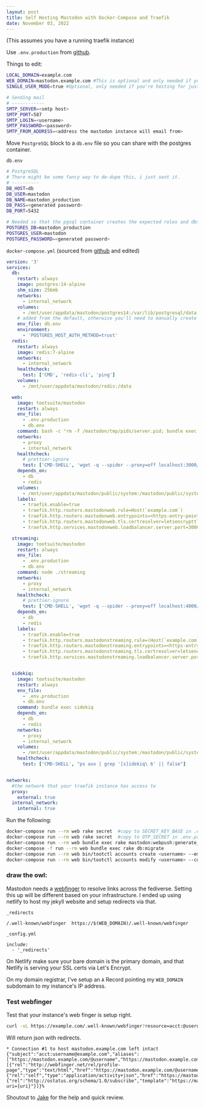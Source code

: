 ```yaml
---
layout: post
title: Self Hosting Mastodon with Docker-Compose and Traefik
date: November 03, 2022
---
```


(This assumes you have a running traefik instance)

Use `.env.production` from [github](https://github.com/mastodon/mastodon/blob/main/.env.production.sample).

Things to edit:
```bash
LOCAL_DOMAIN=example.com
WEB_DOMAIN=mastodon.example.com #This is optional and only needed if your instance is hosted on a subdomain, but you want the instance to be known by its domain.
SINGLE_USER_MODE=true #Optional, only needed if you're hosting for just yourself

# Sending mail
# ------------
SMTP_SERVER=<smtp host>
SMTP_PORT=587
SMTP_LOGIN=<username>
SMTP_PASSWORD=<password>
SMTP_FROM_ADDRESS=<address the mastodon instance will email from>
```

Move `PostgreSQL` block to a `db.env` file so you can share with the postgres container.

`db.env`
```bash
# PostgreSQL
# There might be some fancy way to de-dupe this, i just sent it.
# ----------
DB_HOST=db
DB_USER=mastodon
DB_NAME=mastodon_production
DB_PASS=<generated password>
DB_PORT=5432

# Needed so that the pgsql container creates the expected roles and dbs for you
POSTGRES_DB=mastodon_production
POSTGRES_USER=mastodon
POSTGRES_PASSWORD=<generated password>
```

`docker-compose.yml` (sourced from [github](https://github.com/mastodon/mastodon/blob/main/docker-compose.yml) and edited)
```yaml
version: '3'
services:
  db:
    restart: always
    image: postgres:14-alpine
    shm_size: 256mb
    networks:
      - internal_network
    volumes:
      - /mnt/user/appdata/mastodon/postgres14:/var/lib/postgresql/data
    # added from the default, otherwise you'll need to manually create a `mastodon` db and user/role
    env_file: db.env  
    environment:
      - 'POSTGRES_HOST_AUTH_METHOD=trust'
  redis:
    restart: always
    image: redis:7-alpine
    networks:
      - internal_network
    healthcheck:
      test: ['CMD', 'redis-cli', 'ping']
    volumes:
      - /mnt/user/appdata/mastodon/redis:/data

  web:
    image: tootsuite/mastodon
    restart: always
    env_file:
      - .env.production
      - db.env
    command: bash -c "rm -f /mastodon/tmp/pids/server.pid; bundle exec rails s -p 3000"
    networks:
      - proxy
      - internal_network
    healthcheck:
      # prettier-ignore
      test: ['CMD-SHELL', 'wget -q --spider --proxy=off localhost:3000/health || exit 1']
    depends_on:
      - db
      - redis
    volumes:
      - /mnt/user/appdata/mastodon/public/system:/mastodon/public/system
    labels:
      - traefik.enable=true
      - traefik.http.routers.mastodonweb.rule=Host(`example.com`)
      - traefik.http.routers.mastodonweb.entrypoints=<https-entry-point>
      - traefik.http.routers.mastodonweb.tls.certresolver=letsencrypttls
      - traefik.http.services.mastodonweb.loadbalancer.server.port=3000

  streaming:
    image: tootsuite/mastodon
    restart: always
    env_file:
      - .env.production
      - db.env
    command: node ./streaming
    networks:
      - proxy
      - internal_network
    healthcheck:
      # prettier-ignore
      test: ['CMD-SHELL', 'wget -q --spider --proxy=off localhost:4000/api/v1/streaming/health || exit 1']
    depends_on:
      - db
      - redis
    labels:
      - traefik.enable=true
      - traefik.http.routers.mastodonstreaming.rule=(Host(`example.com`) && PathPrefix(/api/v1/streaming))
      - traefik.http.routers.mastodonstreaming.entrypoints=<https-entry-point>
      - traefik.http.routers.mastodonstreaming.tls.certresolver=letsencrypttls
      - traefik.http.services.mastodonstreaming.loadbalancer.server.port=4000


  sidekiq:
    image: tootsuite/mastodon
    restart: always
    env_file:
      - .env.production
      - db.env
    command: bundle exec sidekiq
    depends_on:
      - db
      - redis
    networks:
      - proxy
      - internal_network
    volumes:
      - /mnt/user/appdata/mastodon/public/system:/mastodon/public/system
    healthcheck:
      test: ['CMD-SHELL', "ps aux | grep '[s]idekiq\ 6' || false"]


networks:
  #the network that your traefik instance has access to
  proxy:
    external: true
  internal_network:
    internal: true
```

Run the following:

```bash
docker-compose run --rm web rake secret  #copy to SECRET_KEY_BASE in .env.production
docker-compose run --rm web rake secret  #copy to OTP_SECRET in .env.production
docker-compose run --rm web bundle exec rake mastodon:webpush:generate_vapid_key #copy to VAPID_* keys
docker-compose -f run --rm web bundle exec rake db:migrate
docker-compose run --rm web bin/tootctl accounts create <username> --email=<email>
docker-compose run --rm web bin/tootctl accounts modify <username> --confirm --approve --enable --role=admin
```

### __draw the owl__:
Mastodon needs a [webfinger](https://docs.joinmastodon.org/spec/webfinger/) to resolve links across the fediverse.
Setting this up will be different based on your infrastructure. I ended up using netlify to host my jekyll website and setup redirects via that.

`_redirects`
```
/.well-known/webfinger	https://$(WEB_DOMAIN)/.well-known/webfinger
```

`_config.yml`
```
include:
  - '_redirects'
```

On Netlify make sure your bare domain is the primary domain, and that Netlify is serving your SSL certs via Let's Encrypt.

On my domain registrar, I've setup an `A` Record pointing my `WEB_DOMAIN` subdomain to my instance's IP address.


### Test webfinger

Test that your instance's web finger is setup right.

```bash
curl -vL https://example.com/.well-known/webfinger?resource=acct:@username@example.com
```

Will return json with redirects.

```
* Connection #1 to host mastodon.example.com left intact
{"subject":"acct:username@example.com","aliases":["https://mastodon.example.com/@username","https://mastodon.example.com/users/username"],"links":[{"rel":"http://webfinger.net/rel/profile-page","type":"text/html","href":"https://mastodon.example.com/@username"},{"rel":"self","type":"application/activity+json","href":"https://mastodon.example.com/users/username"},{"rel":"http://ostatus.org/schema/1.0/subscribe","template":"https://mastodon.example.com/authorize_interaction?uri={uri}"}]}%
```


Shoutout to [Jake](https://mastodon.jakewharton.com/@jw) for the help and quick review.
